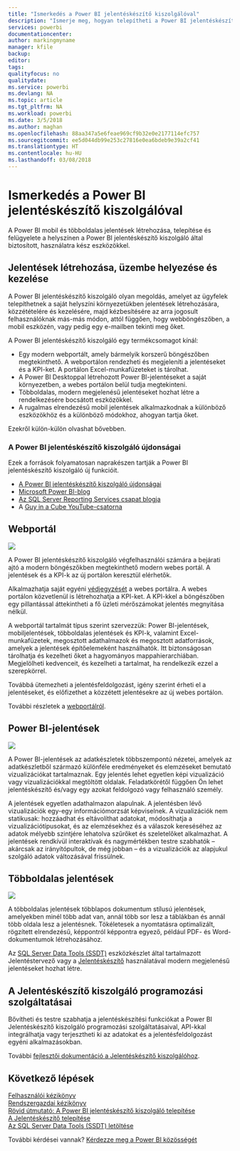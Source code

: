 ```yaml
---
title: "Ismerkedés a Power BI jelentéskészítő kiszolgálóval"
description: "Ismerje meg, hogyan telepítheti a Power BI jelentéskészítő kiszolgálót. "
services: powerbi
documentationcenter: 
author: markingmyname
manager: kfile
backup: 
editor: 
tags: 
qualityfocus: no
qualitydate: 
ms.service: powerbi
ms.devlang: NA
ms.topic: article
ms.tgt_pltfrm: NA
ms.workload: powerbi
ms.date: 3/5/2018
ms.author: maghan
ms.openlocfilehash: 88aa347a5e6feae969cf9b32e0e2177114efc757
ms.sourcegitcommit: ee5d044db99e253c27816e0ea6bdeb9e39a2cf41
ms.translationtype: HT
ms.contentlocale: hu-HU
ms.lasthandoff: 03/08/2018
---
```

# <a name="get-started-with-power-bi-report-server"></a>Ismerkedés a Power BI jelentéskészítő kiszolgálóval
A Power BI mobil és többoldalas jelentések létrehozása, telepítése és felügyelete a helyszínen a Power BI jelentéskészítő kiszolgáló által biztosított, használatra kész eszközökkel.

## <a name="create-deploy-and-manage-reports"></a>Jelentések létrehozása, üzembe helyezése és kezelése
A Power BI jelentéskészítő kiszolgáló olyan megoldás, amelyet az ügyfelek telepíthetnek a saját helyszíni környezetükben jelentések létrehozására, közzétételére és kezelésére, majd kézbesítésére az arra jogosult felhasználóknak más-más módon, attól függően, hogy webböngészőben, a mobil eszközén, vagy pedig egy e-mailben tekinti meg őket.

A Power BI jelentéskészítő kiszolgáló egy termékcsomagot kínál:

* Egy modern webportált, amely bármelyik korszerű böngészőben megtekinthető. A webportálon rendezheti és megjeleníti a jelentéseket és a KPI-ket. A portálon Excel-munkafüzeteket is tárolhat.
* A Power BI Desktoppal létrehozott Power BI-jelentéseket a saját környezetben, a webes portálon belül tudja megtekinteni.
* Többoldalas, modern megjelenésű jelentéseket hozhat létre a rendelkezésére bocsátott eszközökkel.
* A rugalmas elrendezésű mobil jelentések alkalmazkodnak a különböző eszközökhöz és a különböző módokhoz, ahogyan tartja őket.

Ezekről külön-külön olvashat bővebben.

### <a name="whats-new-in-power-bi-report-server"></a>A Power BI jelentéskészítő kiszolgáló újdonságai
Ezek a források folyamatosan naprakészen tartják a Power BI jelentéskészítő kiszolgáló új funkcióit.

* [A Power BI jelentéskészítő kiszolgáló újdonságai](whats-new.md)
* [Microsoft Power BI-blog](https://powerbi.microsoft.com/blog/)
* [Az SQL Server Reporting Services csapat blogja](https://blogs.msdn.microsoft.com/sqlrsteamblog/)
* A [Guy in a Cube YouTube-csatorna](https://aka.ms/guyinacube)

## <a name="web-portal"></a>Webportál
![](media/get-started/web-portal.png)

A Power BI jelentéskészítő kiszolgáló végfelhasználói számára a bejárati ajtó a modern böngészőkben megtekinthető modern webes portál. A jelentések és a KPI-k az új portálon keresztül elérhetők.

Alkalmazhatja saját egyéni [védjegyzését](https://docs.microsoft.com/sql/reporting-services/branding-the-web-portal) a webes portálra. A webes portálon közvetlenül is létrehozhatja a KPI-ket. A KPI-kkel a böngészőben egy pillantással áttekintheti a fő üzleti mérőszámokat jelentés megnyitása nélkül.

A webportál tartalmát típus szerint szervezzük: Power BI-jelentések, mobiljelentések, többoldalas jelentések és KPI-k, valamint Excel-munkafüzetek, megosztott adathalmazok és megosztott adatforrások, amelyek a jelentések építőelemeként használhatók. Itt biztonságosan tárolhatja és kezelheti őket a hagyományos mappahierarchiában. Megjelölheti kedvenceit, és kezelheti a tartalmat, ha rendelkezik ezzel a szerepkörrel.

Továbbá ütemezheti a jelentésfeldolgozást, igény szerint érheti el a jelentéseket, és előfizethet a közzétett jelentésekre az új webes portálon.

További részletek a [webportálról](https://docs.microsoft.com/sql/reporting-services/web-portal-ssrs-native-mode).

## <a name="power-bi-reports"></a>Power BI-jelentések
![](media/get-started/powerbi-reports.png)

A Power BI-jelentések az adatkészletek többszempontú nézetei, amelyek az adatkészletből származó különféle eredményeket és elemzéseket bemutató vizualizációkat tartalmaznak.  Egy jelentés lehet egyetlen képi vizualizáció vagy vizualizációkkal megtöltött oldalak. Feladatkörétől függően Ön lehet jelentéskészítő és/vagy egy azokat feldolgozó vagy felhasználó személy.

A jelentések egyetlen adathalmazon alapulnak. A jelentésben lévő vizualizációk egy-egy információmorzsát képviselnek. A vizualizációk nem statikusak: hozzáadhat és eltávolíthat adatokat, módosíthatja a vizualizációtípusokat, és az elemzésekhez és a válaszok kereséséhez az adatok mélyebb szintjére lehatolva szűrőket és szeletelőket alkalmazhat. A jelentések rendkívül interaktívak és nagymértékben testre szabhatók – akárcsak az irányítópultok, de még jobban – és a vizualizációk az alapjukul szolgáló adatok változásával frissülnek.

## <a name="paginated-reports"></a>Többoldalas jelentések
![](media/get-started/paginated-reports.png)

A többoldalas jelentések többlapos dokumentum stílusú jelentések, amelyekben minél több adat van, annál több sor lesz a táblákban és annál több oldala lesz a jelentésnek. Tökéletesek a nyomtatásra optimalizált, rögzített elrendezésű, képpontról képpontra egyező, például PDF- és Word-dokumentumok létrehozásához.

Az [SQL Server Data Tools (SSDT)](https://docs.microsoft.com/sql/reporting-services/tools/reporting-services-in-sql-server-data-tools-ssdt) eszközkészlet által tartalmazott Jelentéstervező vagy a [Jelentéskészítő](https://docs.microsoft.com/sql/reporting-services/report-builder/report-builder-in-sql-server-2016) használatával modern megjelenésű jelentéseket hozhat létre.

## <a name="report-server-programming-features"></a>A Jelentéskészítő kiszolgáló programozási szolgáltatásai
Bővítheti és testre szabhatja a jelentéskészítési funkciókat a Power BI Jelentéskészítő kiszolgáló programozási szolgáltatásaival, API-kkal integrálhatja vagy terjesztheti ki az adatokat és a jelentésfeldolgozást egyéni alkalmazásokban.

További [fejlesztői dokumentáció a Jelentéskészítő kiszolgálóhoz](https://docs.microsoft.com/sql/reporting-services/reporting-services-developer-documentation).

## <a name="next-steps"></a>Következő lépések
[Felhasználói kézikönyv](user-handbook-overview.md)  
[Rendszergazdai kézikönyv](admin-handbook-overview.md)  
[Rövid útmutató: A Power BI jelentéskészítő kiszolgáló telepítése](quickstart-install-report-server.md)  
[A Jelentéskészítő telepítése](https://docs.microsoft.com/sql/reporting-services/install-windows/install-report-builder)  
[Az SQL Server Data Tools (SSDT) letöltése](http://go.microsoft.com/fwlink/?LinkID=616714)

További kérdései vannak? [Kérdezze meg a Power BI közösségét](https://community.powerbi.com/)


